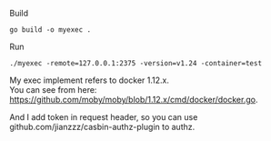 Build
```
go build -o myexec .
```

Run
```
./myexec -remote=127.0.0.1:2375 -version=v1.24 -container=test
```

My exec implement refers to docker 1.12.x.   
You can see from here: https://github.com/moby/moby/blob/1.12.x/cmd/docker/docker.go.

And I add token in request header, so you can use github.com/jianzzz/casbin-authz-plugin to authz.


